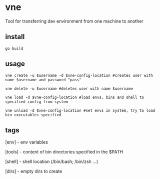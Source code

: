 # vne
Tool for transferring dev environment from one machine to another

## install
```go build```

## usage
```vne create -u $username -d $vne-config-location #creates user with name $username and password "pass" ```

```vne delete -u $username #deletes user with name $username```

```vne load -d $vne-config-location #load envs, bins and shell to specified config from system```

```vne unload -d $vne-config-location #set envs in system, try to load bin executables specified```

## tags
[env] - env variables

[tools] - content of bin directories specified in the $PATH

[shell] - shell location (/bin/bash; /bin/zsh ...)

[dirs] - empty dirs to create

